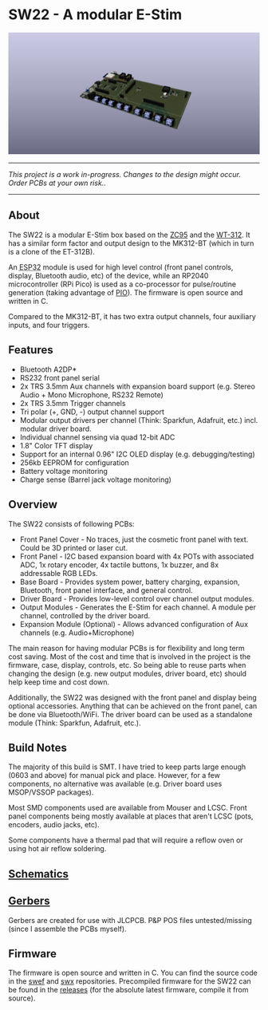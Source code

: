 # SW22 - A modular E-Stim

![SW22](docs/images/SW22.png)

---

*This project is a work in-progress. Changes to the design might occur. Order PCBs at your own risk..*

---

## About
The SW22 is a modular E-Stim box based on the [ZC95](https://github.com/CrashOverride85/zc95) and the [WT-312](https://github.com/WendyTeslaburger/WT-312). 
It has a similar form factor and output design to the MK312-BT (which in turn is a clone of the ET-312B).

An <abbr title="ESP32-WROOM-32">ESP32</abbr> module is used for high level control (front panel controls, display, Bluetooth audio, etc) of the device, while an RP2040 microcontroller (RPi Pico) is used as a co-processor for pulse/routine generation (taking advantage of [PIO](https://raspberrypi.github.io/pico-sdk-doxygen/group__hardware__pio.html#details)). The firmware is open source and written in C.

Compared to the MK312-BT, it has two extra output channels, four auxiliary inputs, and four triggers. 

## Features
* Bluetooth A2DP*
* RS232 front panel serial
* 2x TRS 3.5mm Aux channels with expansion board support (e.g. Stereo Audio + Mono Microphone, RS232 Remote)
* 2x TRS 3.5mm Trigger channels
* Tri polar (+, GND, -) output channel support
* Modular output drivers per channel (Think: Sparkfun, Adafruit, etc.) incl. modular driver board.
* Individual channel sensing via quad 12-bit ADC
* 1.8" Color TFT display
* Support for an internal 0.96" I2C OLED display (e.g. debugging/testing)
* 256kb EEPROM for configuration
* Battery voltage monitoring
* Charge sense (Barrel jack voltage monitoring)

## Overview
The SW22 consists of following PCBs:
* Front Panel Cover - No traces, just the cosmetic front panel with text. Could be 3D printed or laser cut.
* Front Panel - I2C based expansion board with 4x POTs with associated ADC, 1x rotary encoder, 4x tactile buttons, 1x buzzer, and 8x addressable RGB LEDs.
* Base Board - Provides system power, battery charging, expansion, Bluetooth, front panel interface, and general control.
* Driver Board - Provides low-level control over channel output modules.
* Output Modules - Generates the E-Stim for each channel. A module per channel, controlled by the driver board. 
* Expansion Module (Optional) - Allows advanced configuration of Aux channels (e.g. Audio+Microphone)

The main reason for having modular PCBs is for flexibility and long term cost saving. Most of the cost and time that is involved in the project is the firmware, case, display, controls, etc. So being able to reuse parts when changing the design (e.g. new output modules, driver board, etc) should help keep time and cost down.

Additionally, the SW22 was designed with the front panel and display being optional accessories. Anything that can be achieved on the front panel, can be done via Bluetooth/WiFi. The driver board can be used as a standalone module (Think: Sparkfun, Adafruit, etc.).

## Build Notes
The majority of this build is SMT. I have tried to keep parts large enough (0603 and above) for manual pick and place. However, for a few components, no alternative was available (e.g. Driver board uses MSOP/VSSOP packages).

Most SMD components used are available from Mouser and LCSC. Front panel components being mostly available at places that aren't LCSC (pots, encoders, audio jacks, etc).

Some components have a thermal pad that will require a reflow oven or using hot air reflow soldering.

## [Schematics](schematics/)

## [Gerbers](gerbers/)
Gerbers are created for use with JLCPCB. P&P POS files untested/missing (since I assemble the PCBs myself).

## Firmware
The firmware is open source and written in C. You can find the source code in the [swef](https://github.com/saawsm/swef) and [swx](https://github.com/saawsm/swx) repositories.  Precompiled firmware for the SW22 can be found in the [releases](https://github.com/saawsm/SW22/releases) (for the absolute latest firmware, compile it from source).  
